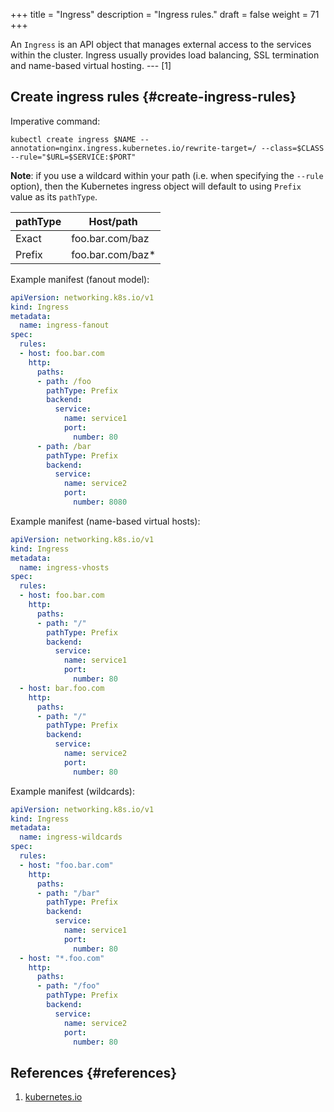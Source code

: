+++
title = "Ingress"
description = "Ingress rules."
draft = false
weight = 71
+++

An `Ingress` is an API object that manages external access to the services within the cluster. Ingress usually provides load balancing, SSL termination and name-based virtual hosting. --- [1]


## Create ingress rules {#create-ingress-rules}

Imperative command:

```shell
kubectl create ingress $NAME --annotation=nginx.ingress.kubernetes.io/rewrite-target=/ --class=$CLASS --rule="$URL=$SERVICE:$PORT"
```

**Note**: if you use a wildcard within your path (i.e. when specifying the `--rule` option), then the Kubernetes ingress object will default to using `Prefix` value as its `pathType`.

| pathType | Host/path         |
|----------|-------------------|
| Exact    | foo.bar.com/baz   |
| Prefix   | foo.bar.com/baz\* |

Example manifest (fanout model):

```yaml { linenos=inline }
apiVersion: networking.k8s.io/v1
kind: Ingress
metadata:
  name: ingress-fanout
spec:
  rules:
  - host: foo.bar.com
    http:
      paths:
      - path: /foo
        pathType: Prefix
        backend:
          service:
            name: service1
            port:
              number: 80
      - path: /bar
        pathType: Prefix
        backend:
          service:
            name: service2
            port:
              number: 8080
```

Example manifest (name-based virtual hosts):

```yaml { linenos=inline }
apiVersion: networking.k8s.io/v1
kind: Ingress
metadata:
  name: ingress-vhosts
spec:
  rules:
  - host: foo.bar.com
    http:
      paths:
      - path: "/"
        pathType: Prefix
        backend:
          service:
            name: service1
            port:
              number: 80
  - host: bar.foo.com
    http:
      paths:
      - path: "/"
        pathType: Prefix
        backend:
          service:
            name: service2
            port:
              number: 80
```

Example manifest (wildcards):

```yaml { linenos=inline }
apiVersion: networking.k8s.io/v1
kind: Ingress
metadata:
  name: ingress-wildcards
spec:
  rules:
  - host: "foo.bar.com"
    http:
      paths:
      - path: "/bar"
        pathType: Prefix
        backend:
          service:
            name: service1
            port:
              number: 80
  - host: "*.foo.com"
    http:
      paths:
      - path: "/foo"
        pathType: Prefix
        backend:
          service:
            name: service2
            port:
              number: 80
```


## References {#references}

1.  [kubernetes.io](https://kubernetes.io/docs/concepts/services-networking/ingress/)
